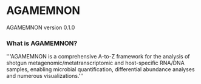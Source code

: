# AGAMEMNON
AGAMEMNON version 0.1.0

### What is AGAMEMNON?
'''AGAMEMNON is a comprehensive A-to-Z framework for the analysis of shotgun metagenomic/metatranscriptomic and host-specific RNA/DNA samples, enabling microbial quantification, differential abundance analyses and numerous visualizations.'''

